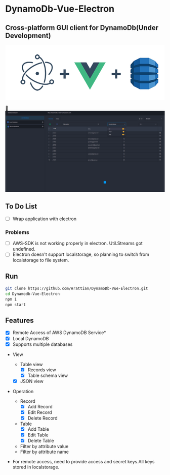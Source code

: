 # DynamoDb-Vue-Electron
## Cross-platform GUI client for DynamoDb(Under Development)

![Logo](src/assets/git-logo.png)

:eyes:
![Logo](src/assets/App-View.png)

## **To Do List**
* [ ] Wrap application with electron
### **Problems**
* [ ] AWS-SDK is not working properly in electron. Util.Streams got undefined.
* [ ] Electron doesn't support localstorage, so planning to switch from localstorage to file system.

## Run

```bash
git clone https://github.com/Arattian/DynamoDb-Vue-Electron.git
cd Dynamodb-Vue-Electron
npm i
npm start
```

## Features

* [x] Remote Access of AWS DynamoDB Service*
* [x] Local DynamoDB
* [x] Supports multiple databases
* View
  * Table view
    * [x] Records view
    * [x] Table schema view
  * [x] JSON view
* Operation
  * Record
    * [x] Add Record
    * [x] Edit Record
    * [x] Delete Record
  * Table
    * [x] Add Table
    * [x] Edit Table
    * [x] Delete Table
  * Filter by attribute value
  * Filter by attribute name
    
* For remote access, need to provide access and secret keys.All keys stored in localstorage.

